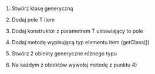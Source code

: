 1. Stwórz klasę generyczną

2. Dodaj pole T item

3. Dodaj konstruktor z parametrem T ustawiający to pole

4. Dodaj metodę wypisującą typ elementu item (getClass())

5. Stwórz 2 obiekty generyczne różnego typu

6. Na każdym z obiektów wywołaj metodę z punktu 4)
